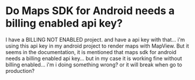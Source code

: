 
# Do Maps SDK for Android needs a billing enabled api key?

I have a BILLING NOT ENABLED project. and have a api key with that... i'm using this api key in my android project to render maps with MapView. But it seems in the documentation, it is mentioned that maps sdk for android needs a billing enabled api key... but in my case it is working fine without billing enabled... i'm i doing something wrong? or it will break when go to production?

        